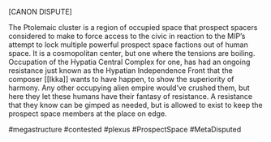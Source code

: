 
[CANON DISPUTE]

The Ptolemaic cluster is a region of occupied space that prospect spacers considered to make to force access to the civic in reaction to the MIP’s attempt to lock multiple powerful prospect space factions out of human space. It is a cosmopolitan center, but one where the tensions are boiling. Occupation of the Hypatia Central Complex for one, has had an ongoing resistance just known as the Hypatian Independence Front that the composer [[Ikka]] wants to have happen, to show the superiority of harmony. Any other occupying alien empire would’ve crushed them, but here they let these humans have their fantasy of resistance. A resistance that they know can be gimped as needed, but is allowed to exist to keep the prospect space members at the place on edge.

#megastructure 
#contested
#plexus 
#ProspectSpace 
#MetaDisputed 
